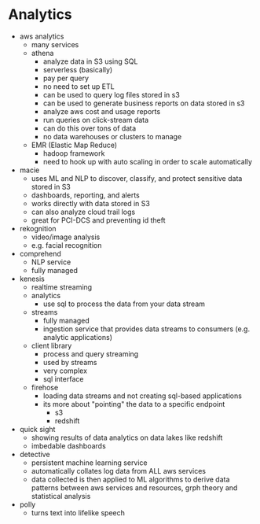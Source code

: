 # Analytics

- aws analytics
  - many services
  - athena
    - analyze data in S3 using SQL
    - serverless (basically)
    - pay per query
    - no need to set up ETL
    - can be used to query log files stored in s3
    - can be used to generate business reports on data stored in s3
    - analyze aws cost and usage reports
    - run queries on click-stream data
    - can do this over tons of data
    - no data warehouses or clusters to manage
  - EMR (Elastic Map Reduce)
    - hadoop framework
    - need to hook up with auto scaling in order to scale automatically
- macie
  - uses ML and NLP to discover, classify, and protect sensitive data stored in S3
  - dashboards, reporting, and alerts
  - works directly with data stored in S3
  - can also analyze cloud trail logs
  - great for PCI-DCS and preventing id theft
- rekognition
  - video/image analysis
  - e.g. facial recognition
- comprehend
  - NLP service
  - fully managed
- kenesis
  - realtime streaming
  - analytics
    - use sql to process the data from your data stream
  - streams
    - fully managed
    - ingestion service that provides data streams to consumers (e.g. analytic applications)
  - client library
    - process and query streaming
    - used by streams
    - very complex
    - sql interface
  - firehose
    - loading data streams and not creating sql-based applications
    - its more about "pointing" the data to a specific endpoint
      - s3
      - redshift
- quick sight
  - showing results of data analytics on data lakes like redshift
  - imbedable dashboards
- detective
  - persistent machine learning service
  - automatically collates log data from ALL aws services
  - data collected is then applied to ML algorithms to derive data patterns between aws services and resources, grph theory and statistical analysis
- polly
  - turns text into lifelike speech
